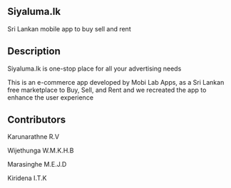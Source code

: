 ## Siyaluma.lk

Sri Lankan mobile app to buy sell and rent

## Description

Siyaluma.lk is one-stop place for all your advertising needs

This is an e-commerce app developed by Mobi Lab Apps, as a Sri Lankan free marketplace to Buy, Sell, and Rent and we recreated the app to enhance the user experience


## Contributors

Karunarathne R.V


Wijethunga W.M.K.H.B


Marasinghe M.E.J.D


Kiridena I.T.K
